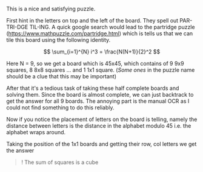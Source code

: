This is a nice and satisfying puzzle. 

First hint in the letters on top and the left of the board. They spell out PAR-TRI-DGE TIL-ING. A quick google search would lead to the partridge puzzle (https://www.mathpuzzle.com/partridge.html) which is tells us that we can tile this board using the following identity.

$$ \sum_{i=1}^{N} i^3 = \frac{N(N+1)}{2}^2 $$

Here N = 9, so we get a board which is 45x45, which contains of 9 9x9 squares, 8 8x8 squares ... and 1 1x1 square. (*Some ones* in the puzzle name should be a clue that this may be important)

After that it's a tedious task of taking these half complete boards and solving them. Since the board is almost complete, we can just backtrack to get the answer for all 9 boards. The annoying part is the manual OCR as I could not find something to do this reliably. 

Now if you notice the placement of letters on the board is telling, namely the distance between letters is the distance in the alphabet modulo 45 i.e. the alphabet wraps around. 

Taking the position of the 1x1 boards and getting their row, col letters we get the answer

>! The sum of squares is a cube
